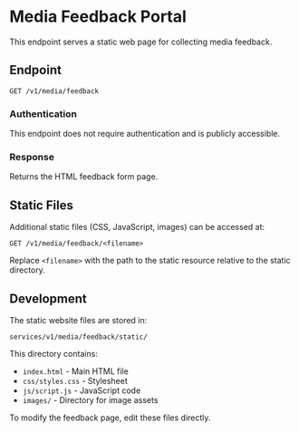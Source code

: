 # Media Feedback Portal

This endpoint serves a static web page for collecting media feedback.

## Endpoint

```
GET /v1/media/feedback
```

### Authentication

This endpoint does not require authentication and is publicly accessible.

### Response

Returns the HTML feedback form page.

## Static Files

Additional static files (CSS, JavaScript, images) can be accessed at:

```
GET /v1/media/feedback/<filename>
```

Replace `<filename>` with the path to the static resource relative to the static directory.

## Development

The static website files are stored in:

```
services/v1/media/feedback/static/
```

This directory contains:

- `index.html` - Main HTML file
- `css/styles.css` - Stylesheet
- `js/script.js` - JavaScript code
- `images/` - Directory for image assets

To modify the feedback page, edit these files directly.